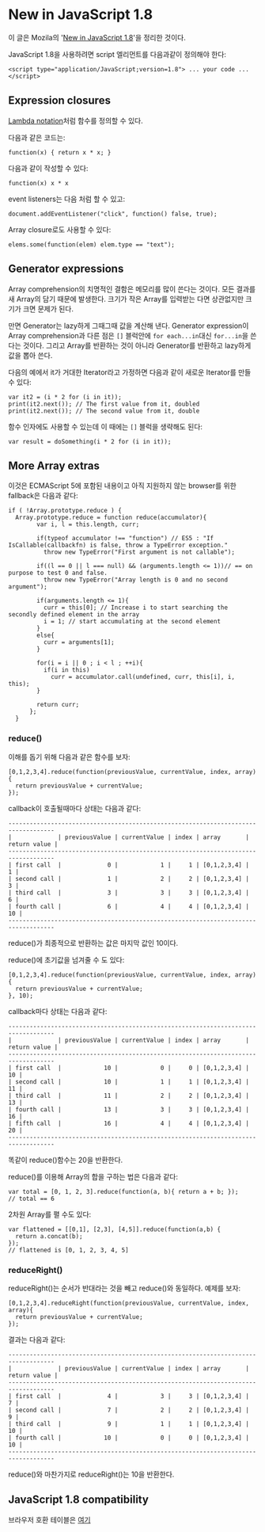 # New in JavaScript 1.8

이 글은 Mozila의 '[New in JavaScript 1.8][]'을 정리한 것이다.

[New in JavaScript 1.8]: https://developer.mozilla.org/en/JavaScript/New_in_JavaScript/1.8

JavaScript 1.8을 사용하려면 script 엘리먼트를 다음과같이 정의해야 한다:

    <script type="application/JavaScript;version=1.8"> ... your code ... </script>

## Expression closures

[Lambda notation](http://en.wikipedia.org/wiki/Lambda_calculus#Lambda_calculus_and_programming_languages)처럼 함수를 정의할 수 있다.

다음과 같은 코드는:

    function(x) { return x * x; }

다음과 같이 작성할 수 있다:

    function(x) x * x

event listeners는 다음 처럼 할 수 있고:

    document.addEventListener("click", function() false, true);

Array closure로도 사용할 수 있다:

    elems.some(function(elem) elem.type == "text");

## Generator expressions

Array comprehension의 치명적인 결함은 메모리를 많이 쓴다는 것이다. 모든 결과를 새 Array의 담기 때문에 발생한다. 크기가 작은 Array를 입력받는 다면 상관없지만 크기가 크면 문제가 된다.

만면 Generator는 lazy하게 그때그때 값을 계산해 낸다. Generator expression이 Array comprehension과 다른 점은 `[]` 블럭안에 `for each...in`대신 `for...in`을 쓴다는 것이다. 그리고 Array를 반환하는 것이 아니라 Generator를 반환하고 lazy하게 값을 뽑아 쓴다.

다음의 예에서 it가 거대한 Iterator라고 가정하면 다음과 같이 새로운 Iterator를 만들 수 있다:

    var it2 = (i * 2 for (i in it));
    print(it2.next()); // The first value from it, doubled
    print(it2.next()); // The second value from it, double

함수 인자에도 사용할 수 있는데 이 때에는 `[]` 블럭을 생략해도 된다:

    var result = doSomething(i * 2 for (i in it));

## More Array extras

이것은 ECMAScript 5에 포함된 내용이고 아직 지원하지 않는 browser를 위한 fallback은 다음과 같다:

    if ( !Array.prototype.reduce ) {
      Array.prototype.reduce = function reduce(accumulator){
            var i, l = this.length, curr;

            if(typeof accumulator !== "function") // ES5 : "If IsCallable(callbackfn) is false, throw a TypeError exception."
              throw new TypeError("First argument is not callable");

            if((l == 0 || l === null) && (arguments.length <= 1))// == on purpose to test 0 and false.
              throw new TypeError("Array length is 0 and no second argument");

            if(arguments.length <= 1){
              curr = this[0]; // Increase i to start searching the secondly defined element in the array
              i = 1; // start accumulating at the second element
            }
            else{
              curr = arguments[1];
            }

            for(i = i || 0 ; i < l ; ++i){
              if(i in this)
                curr = accumulator.call(undefined, curr, this[i], i, this);
            }

            return curr;
          };
      }

### reduce()

이해를 돕기 위해 다음과 같은 함수를 보자:

    [0,1,2,3,4].reduce(function(previousValue, currentValue, index, array){
      return previousValue + currentValue;
    });

callback이 호출될때마다 상태는 다음과 같다:

    -----------------------------------------------------------------------------------
    |             | previousValue | currentValue | index | array       | return value |
    -----------------------------------------------------------------------------------
    | first call  |             0 |            1 |     1 | [0,1,2,3,4] |            1 |
    | second call |             1 |            2 |     2 | [0,1,2,3,4] |            3 |
    | third call  |             3 |            3 |     3 | [0,1,2,3,4] |            6 |
    | fourth call |             6 |            4 |     4 | [0,1,2,3,4] |           10 |
    -----------------------------------------------------------------------------------

reduce()가 최종적으로 반환하는 값은 마지막 값인 10이다.

reduce()에 초기값을 넘겨줄 수 도 있다:

    [0,1,2,3,4].reduce(function(previousValue, currentValue, index, array){
      return previousValue + currentValue;
    }, 10);

callback마다 상태는 다음과 같다:

    -----------------------------------------------------------------------------------
    |             | previousValue | currentValue | index | array       | return value |
    -----------------------------------------------------------------------------------
    | first call  |            10 |            0 |     0 | [0,1,2,3,4] |           10 |
    | second call |            10 |            1 |     1 | [0,1,2,3,4] |           11 |
    | third call  |            11 |            2 |     2 | [0,1,2,3,4] |           13 |
    | fourth call |            13 |            3 |     3 | [0,1,2,3,4] |           16 |
    | fifth call  |            16 |            4 |     4 | [0,1,2,3,4] |           20 |
    -----------------------------------------------------------------------------------

똑같이 reduce()함수는 20을 반환한다.

reduce()를 이용해 Array의 합을 구하는 법은 다음과 같다:

    var total = [0, 1, 2, 3].reduce(function(a, b){ return a + b; });
    // total == 6

2차원 Array를 펼 수도 있다:

    var flattened = [[0,1], [2,3], [4,5]].reduce(function(a,b) {
      return a.concat(b);
    });
    // flattened is [0, 1, 2, 3, 4, 5]

### reduceRight()

reduceRight()는 순서가 반대라는 것을 빼고 reduce()와 동일하다. 예제를 보자:

    [0,1,2,3,4].reduceRight(function(previousValue, currentValue, index, array){
      return previousValue + currentValue;
    });

결과는 다음과 같다:

    -----------------------------------------------------------------------------------
    |             | previousValue | currentValue | index | array       | return value |
    -----------------------------------------------------------------------------------
    | first call  |             4 |            3 |     3 | [0,1,2,3,4] |            7 |
    | second call |             7 |            2 |     2 | [0,1,2,3,4] |            9 |
    | third call  |             9 |            1 |     1 | [0,1,2,3,4] |           10 |
    | fourth call |            10 |            0 |     0 | [0,1,2,3,4] |           10 |
    -----------------------------------------------------------------------------------

reduce()와 마찬가지로 reduceRight()는 10을 반환한다.

## JavaScript 1.8 compatibility

브라우저 호환 테이블은 [여기](http://robertnyman.com/javascript/#javascript-1-8-compatibility)
